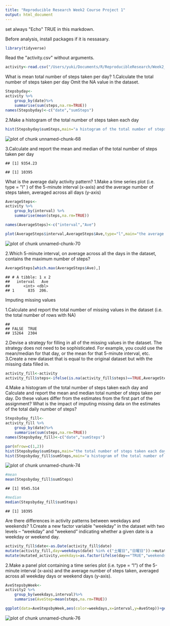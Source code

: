 ```yaml
---
title: "Reproducible Research Week2 Course Project 1"
output: html_document
---
```

set always "Echo" TRUE in this markdown.


Before analysis, install packages if it is nessasary.

```r
library(tidyverse)
```

Read the "activity.csv" without arguments.

```r
activity<-read.csv("/Users/yuki/Documents/R/ReproducibleResearch/Week2_C1/activity.csv",stringsAsFactors = F)
```
What is mean total number of steps taken per day?
1.Calculate the total number of steps taken per day
Omit the NA value in the dataset.

```r
Stepsbyday<-
activity %>%
    group_by(date)%>%
    summarise(sum(steps,na.rm=TRUE))
names(Stepsbyday)<-c("date","sumSteps")
```

2.Make a histogram of the total number of steps taken each day

```r
hist(Stepsbyday$sumSteps,main="a histogram of the total number of steps taken each day",breaks = 100)
```

![plot of chunk unnamed-chunk-68](figure/unnamed-chunk-68-1.png)

3.Calculate and report the mean and median of the total number of steps taken per day

```
## [1] 9354.23
```

```
## [1] 10395
```

What is the average daily activity pattern?
1.Make a time series plot (i.e. type = "l" ) of the 5-minute interval (x-axis) and the average number of steps taken, averaged across all days (y-axis)


```r
AverageSteps<-
activity %>%
    group_by(interval) %>%
    summarise(mean(steps,na.rm=TRUE))

names(AverageSteps)<-c("interval","Ave")

plot(AverageSteps$interval,AverageSteps$Ave,type="l",main="the average daily activity pattern")
```

![plot of chunk unnamed-chunk-70](figure/unnamed-chunk-70-1.png)

2.Which 5-minute interval, on average across all the days in the dataset, contains the maximum number of steps?


```r
AverageSteps[which.max(AverageSteps$Ave),]
```

```
## # A tibble: 1 x 2
##   interval   Ave
##      <int> <dbl>
## 1      835  206.
```

Imputing missing values

1.Calculate and report the total number of missing values in the dataset (i.e. the total number of rows with 
NA)


```
## 
## FALSE  TRUE 
## 15264  2304
```

2.Devise a strategy for filling in all of the missing values in the dataset. The strategy does not need to be sophisticated. For example, you could use the mean/median for that day, or the mean for that 5-minute interval, etc.
3.Create a new dataset that is equal to the original dataset but with the missing data filled in.


```r
activity_fill<-activity
activity_fill$steps<-ifelse(is.na(activity_fill$steps)==TRUE,AverageSteps$Ave[AverageSteps$interval],activity_fill$steps)
```

4.Make a histogram of the total number of steps taken each day and Calculate and report the mean and median total number of steps taken per day. Do these values differ from the estimates from the first part of the assignment? What is the impact of imputing missing data on the estimates of the total daily number of steps?

```r
Stepsbyday_fill<-
activity_fill %>%
    group_by(date)%>%
    summarise(sum(steps,na.rm=TRUE))
names(Stepsbyday_fill)<-c("date","sumSteps")

par(mfrow=c(1,2))
hist(Stepsbyday$sumSteps,main="the total number of steps taken each day with NA",breaks = 100)
hist(Stepsbyday_fill$sumSteps,main="a histogram of the total number of steps taken each day filled NA",breaks = 100)
```

![plot of chunk unnamed-chunk-74](figure/unnamed-chunk-74-1.png)

```r
#mean
mean(Stepsbyday_fill$sumSteps)
```

```
## [1] 9545.514
```

```r
#median
median(Stepsbyday_fill$sumSteps)
```

```
## [1] 10395
```

Are there differences in activity patterns between weekdays and weekends?
1.Create a new factor variable "weekday" in the dataset with two levels – “weekday” and “weekend” indicating whether a given date is a weekday or weekend day.


```r
activity_fill$date<-as.Date(activity_fill$date)
mutate(activity_fill,day=weekdays(date) %in% c("土曜日","日曜日"))->mutated_activity
mutate(mutated_activity,weekdays=as.factor(ifelse(day=="TRUE","weekends","weekday")))->activity2
```

2.Make a panel plot containing a time series plot (i.e. type = “l”) of the 5-minute interval (x-axis) and the average number of steps taken, averaged across all weekday days or weekend days (y-axis).


```r
AveStepsbyWeek<-
activity2 %>%
    group_by(weekdays,interval)%>%
    summarise(AveStep=mean(steps,na.rm=TRUE))

ggplot(data=AveStepsbyWeek,aes(color=weekdays,x=interval,y=AveStep))+geom_line()+facet_grid(weekdays~.)
```

![plot of chunk unnamed-chunk-76](figure/unnamed-chunk-76-1.png)





